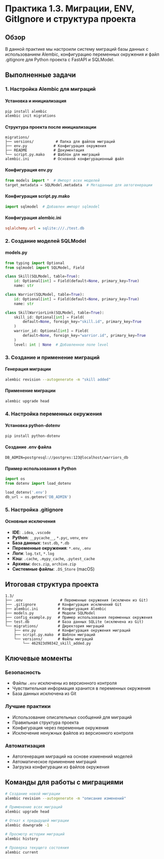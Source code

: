 # Практика 1.3. Миграции, ENV, GitIgnore и структура проекта

## Обзор
В данной практике мы настроили систему миграций базы данных с использованием Alembic, конфигурацию переменных окружения и файл .gitignore для Python проекта с FastAPI и SQLModel.

## Выполненные задачи

### 1. Настройка Alembic для миграций

#### Установка и инициализация
```bash
pip install alembic
alembic init migrations
```

#### Структура проекта после инициализации
```
migrations/
├── versions/          # Папка для файлов миграций
├── env.py            # Конфигурация окружения
├── README            # Документация
└── script.py.mako    # Шаблон для миграций
alembic.ini           # Основной конфигурационный файл
```

#### Конфигурация env.py
```python
from models import *  # Импорт всех моделей
target_metadata = SQLModel.metadata  # Метаданные для автогенерации
```

#### Конфигурация script.py.mako
```python
import sqlmodel  # Добавлен импорт sqlmodel
```

#### Конфигурация alembic.ini
```ini
sqlalchemy.url = sqlite:///./test.db
```

### 2. Создание моделей SQLModel

#### models.py
```python
from typing import Optional
from sqlmodel import SQLModel, Field

class Skill(SQLModel, table=True):
    id: Optional[int] = Field(default=None, primary_key=True)
    name: str

class Warrior(SQLModel, table=True):
    id: Optional[int] = Field(default=None, primary_key=True)
    name: str

class SkillWarriorLink(SQLModel, table=True):
    skill_id: Optional[int] = Field(
        default=None, foreign_key="skill.id", primary_key=True
    )
    warrior_id: Optional[int] = Field(
        default=None, foreign_key="warrior.id", primary_key=True
    )
    level: int | None  # Добавленное поле level
```

### 3. Создание и применение миграций

#### Генерация миграции
```bash
alembic revision --autogenerate -m "skill added"
```

#### Применение миграции
```bash
alembic upgrade head
```

### 4. Настройка переменных окружения

#### Установка python-dotenv
```bash
pip install python-dotenv
```

#### Создание .env файла
```
DB_ADMIN=postgresql://postgres:123@localhost/warriors_db
```

#### Пример использования в Python
```python
import os
from dotenv import load_dotenv

load_dotenv('.env')
db_url = os.getenv('DB_ADMIN')
```

### 5. Настройка .gitignore

#### Основные исключения
- **IDE**: `.idea`, `.vscode`
- **Python**: `__pycache__`, `*.pyc`, `venv`, `env`
- **База данных**: `test.db`, `*.db`
- **Переменные окружения**: `*.env`, `.env`
- **Логи**: `log.txt`, `*.log`
- **Кэш**: `.cache`, `.mypy_cache`, `.pytest_cache`
- **Архивы**: `docs.zip`, `archive.zip`
- **Системные файлы**: `.DS_Store` (macOS)

## Итоговая структура проекта

```
1.3/
├── .env                 # Переменные окружения (исключен из Git)
├── .gitignore          # Конфигурация исключений Git
├── alembic.ini         # Конфигурация Alembic
├── models.py           # Модели SQLModel
├── config_example.py   # Пример использования переменных окружения
├── test.db             # База данных SQLite (исключена из Git)
└── migrations/         # Директория миграций
    ├── env.py          # Конфигурация окружения миграций
    ├── script.py.mako  # Шаблон миграций
    └── versions/       # Файлы миграций
        └── 462923d90342_skill_added.py
```

## Ключевые моменты

### Безопасность
- Файлы `.env` исключены из версионного контроля
- Чувствительная информация хранится в переменных окружения
- База данных исключена из Git

### Лучшие практики
- Использование описательных сообщений для миграций
- Правильная структура проекта
- Конфигурация через переменные окружения
- Исключение ненужных файлов из версионного контроля

### Автоматизация
- Автогенерация миграций на основе изменений моделей
- Автоматическое применение миграций
- Загрузка конфигурации из файлов окружения

## Команды для работы с миграциями

```bash
# Создание новой миграции
alembic revision --autogenerate -m "описание изменений"

# Применение всех миграций
alembic upgrade head

# Откат к предыдущей миграции
alembic downgrade -1

# Просмотр истории миграций
alembic history

# Проверка текущего состояния
alembic current
```